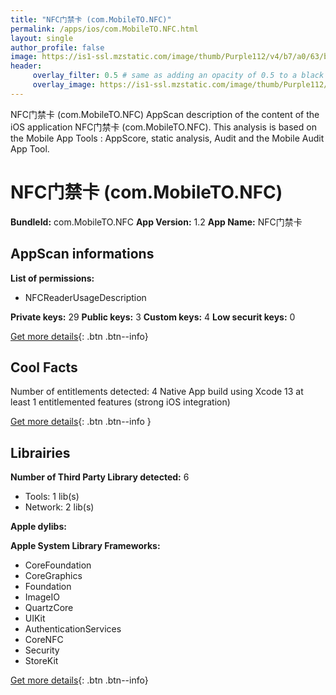 ```yaml
---
title: "NFC门禁卡 (com.MobileTO.NFC)"
permalink: /apps/ios/com.MobileTO.NFC.html
layout: single
author_profile: false
image: https://is1-ssl.mzstatic.com/image/thumb/Purple112/v4/b7/a0/63/b7a0639f-1b99-ead7-a336-27b014d20ec8/AppIcon-0-0-1x_U007emarketing-0-0-0-7-0-0-sRGB-0-0-0-GLES2_U002c0-512MB-85-220-0-0.png/512x512bb.jpg
header: 
     overlay_filter: 0.5 # same as adding an opacity of 0.5 to a black background
     overlay_image: https://is1-ssl.mzstatic.com/image/thumb/Purple112/v4/b7/a0/63/b7a0639f-1b99-ead7-a336-27b014d20ec8/AppIcon-0-0-1x_U007emarketing-0-0-0-7-0-0-sRGB-0-0-0-GLES2_U002c0-512MB-85-220-0-0.png/512x512bb.jpg
---
```

NFC门禁卡 (com.MobileTO.NFC) AppScan description of the content of the iOS application NFC门禁卡 (com.MobileTO.NFC). This analysis is based on the Mobile App Tools : AppScore, static analysis, Audit and the Mobile Audit App Tool.

# NFC门禁卡 (com.MobileTO.NFC)

**BundleId:** com.MobileTO.NFC
**App Version:** 1.2
**App Name:** NFC门禁卡


## AppScan informations 

**List of permissions:** 
- NFCReaderUsageDescription
  
  
**Private keys:** 29
**Public keys:** 3
**Custom keys:** 4
**Low securit keys:** 0
  
[Get more details](/pricing.html){: .btn .btn--info}

## Cool Facts

Number of entitlements detected: 4
Native App
build using Xcode 13
at least 1 entitlemented features (strong iOS integration)
  
[Get more details](/pricing.html){: .btn .btn--info }

## Librairies 
**Number of Third Party Library detected:** 6
- Tools: 1 lib(s)
- Network: 2 lib(s)


**Apple dylibs:**


**Apple System Library Frameworks:**
- CoreFoundation
- CoreGraphics
- Foundation
- ImageIO
- QuartzCore
- UIKit
- AuthenticationServices
- CoreNFC
- Security
- StoreKit


  
[Get more details](/pricing.html){: .btn .btn--info}

